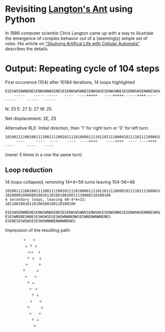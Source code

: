 # Revisiting [Langton's Ant](https://en.wikipedia.org/wiki/Langton%27s_ant) using Python

In 1986 computer scientist Chris Langton came up with a way to illustrate the emergence of complex behavior out of a (seemingly) simple set of rules.
His article on ["Studying Artifical Life with Cellular Automata"](https://deepblue.lib.umich.edu/bitstream/2027.42/26022/1/0000093.pdf) describes the details.

# Output: Repeating cycle of 104 steps
First occurence (104) after 10184 iterations, 14 loops highlighted
```
ESESWSENWNENESENWSWNWSENESESENWSWSWNESENWSWSESENWSWNESESENWSWSENWNESWSWSENWNWNENWNESWSESWSENWNENWNWNENES
    -----    ----- -----   ----  ----+++++   ----+++++ -----++++----- -----     -----   -----
```
N: 25
E: 27
S: 27
W: 25

Net displacement: 2*E, 2*S

Alternative RLE: Initial direction, then '1' for right turn or '0' for left turn:
```
10100111100100111100111100101111010000111101101111000010111101111000010111101001100001100111100110100100
     ----     ----  ----    ----  ----++++    ----++++  ---- ----++++  ----      ----    ----
```
(never 5 times in a row the same turn)

## Loop reduction
14 loops collapsed, removing 14*4=56 turns leaving 104-56=48
```
10100111100100111100111100101111010000111101101111000010111101111000010111101001100001100111100110100100
101000010000001001011010010010011110000110100100
4 secondary loops, leaving 48-4*4=32:
10110010010110100100100110100100
```

```
ESESWSENWNENESENWSWNWSENESESENWSWSWNESENWSWSESENWSWNESESENWSWSENWNESWSWSENWNWNENWNESWSESWSENWNENWNWNENES
ESESWNENESWNESESWSWSESESWSWNWNENWSESWNENWNWNENES
ESENESESWSWSESESWSWNWNENWNWNENES
```

Impression of the resulting path:
```
        🡢   🡢
		 🡣 🡡 🡣
		  🡢🡢  🡢 
		  🡡 🡣  🡣
		 🡢	   🡠
		🡡	  🡣
		 🡠	 🡠
		  🡡	🡣
		   🡠 🡢
			🡡 🡣
		   🡢   🡢
		  🡡	    🡣
		   🡠   🡠
			🡡 🡣
			 🡠
```

